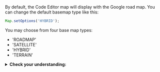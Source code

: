 
By default, the Code Editor map will display with the Google road map. You can change the default basemap type like this:

```js
Map.setOptions('HYBRID');
```
You may choose from four base map types:  

* 'ROADMAP'
* 'SATELLITE'
* 'HYBRID'
* 'TERRAIN'

<details>
<summary><b>Check your understanding:</b></summary>
<br>
<li>What object type does this method take as a parameter?</li>
</details>  
